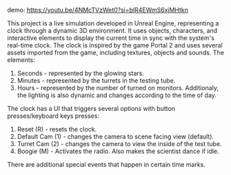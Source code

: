 demo: https://youtu.be/4NMcTVzWet0?si=blR4EWmS6xjMHtkn

This project is a live simulation developed in Unreal Engine, representing a clock through a dynamic 3D environment. It uses objects, characters, and interactive elements to display the current time in sync with the system's real-time clock.
The clock is inspired by the game Portal 2 and uses several assets imported from the game, including textures, objects and sounds.
The elements:
1. Seconds - represented by the glowing stars.
2. Minutes - represented by the turrets in the testing tube.
3. Hours - represented by the number of turned on monitors.
Additionaly, the lighting is also dynamic and changes according to the time of day.

The clock has a UI that triggers several options with button presses/keyboard keys presses:
1. Reset (R) - resets the clock.
2. Default Cam (1) - changes the camera to scene facing view (default).
3. Turret Cam (2) - changes the camera to view the inside of the test tube.
4. Boogie (M) - Activates the radio. Also makes the scientist dance if idle.

There are additional special events that happen in certain time marks.



